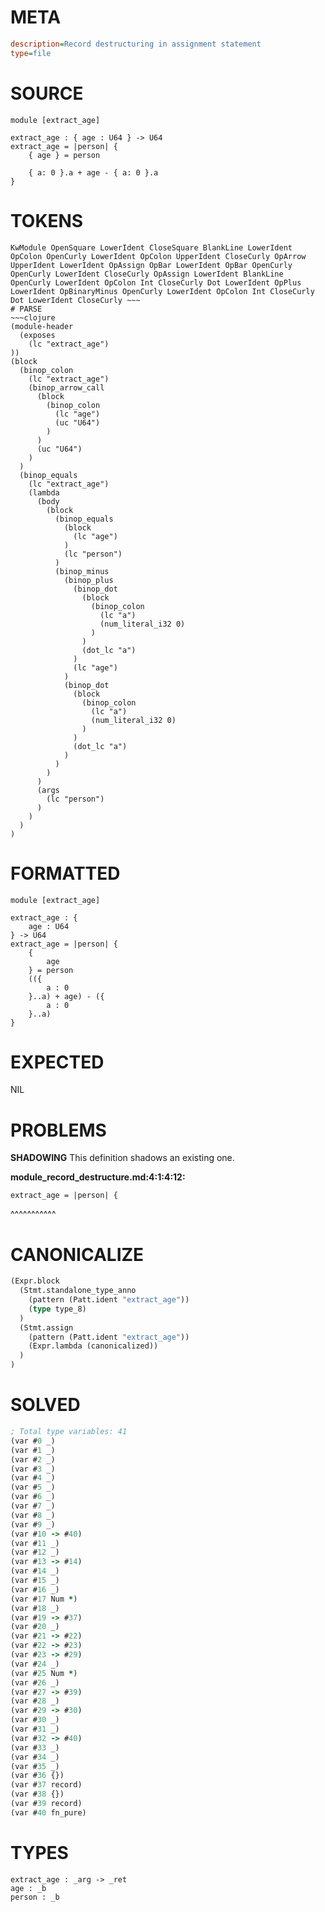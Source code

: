 # META
~~~ini
description=Record destructuring in assignment statement
type=file
~~~
# SOURCE
~~~roc
module [extract_age]

extract_age : { age : U64 } -> U64
extract_age = |person| {
    { age } = person

	{ a: 0 }.a + age - { a: 0 }.a
}
~~~
# TOKENS
~~~text
KwModule OpenSquare LowerIdent CloseSquare BlankLine LowerIdent OpColon OpenCurly LowerIdent OpColon UpperIdent CloseCurly OpArrow UpperIdent LowerIdent OpAssign OpBar LowerIdent OpBar OpenCurly OpenCurly LowerIdent CloseCurly OpAssign LowerIdent BlankLine OpenCurly LowerIdent OpColon Int CloseCurly Dot LowerIdent OpPlus LowerIdent OpBinaryMinus OpenCurly LowerIdent OpColon Int CloseCurly Dot LowerIdent CloseCurly ~~~
# PARSE
~~~clojure
(module-header
  (exposes
    (lc "extract_age")
))
(block
  (binop_colon
    (lc "extract_age")
    (binop_arrow_call
      (block
        (binop_colon
          (lc "age")
          (uc "U64")
        )
      )
      (uc "U64")
    )
  )
  (binop_equals
    (lc "extract_age")
    (lambda
      (body
        (block
          (binop_equals
            (block
              (lc "age")
            )
            (lc "person")
          )
          (binop_minus
            (binop_plus
              (binop_dot
                (block
                  (binop_colon
                    (lc "a")
                    (num_literal_i32 0)
                  )
                )
                (dot_lc "a")
              )
              (lc "age")
            )
            (binop_dot
              (block
                (binop_colon
                  (lc "a")
                  (num_literal_i32 0)
                )
              )
              (dot_lc "a")
            )
          )
        )
      )
      (args
        (lc "person")
      )
    )
  )
)
~~~
# FORMATTED
~~~roc
module [extract_age]

extract_age : {
	age : U64
} -> U64
extract_age = |person| {
	{
		age
	} = person
	(({
		a : 0
	}..a) + age) - ({
		a : 0
	}..a)
}
~~~
# EXPECTED
NIL
# PROBLEMS
**SHADOWING**
This definition shadows an existing one.

**module_record_destructure.md:4:1:4:12:**
```roc
extract_age = |person| {
```
^^^^^^^^^^^


# CANONICALIZE
~~~clojure
(Expr.block
  (Stmt.standalone_type_anno
    (pattern (Patt.ident "extract_age"))
    (type type_8)
  )
  (Stmt.assign
    (pattern (Patt.ident "extract_age"))
    (Expr.lambda (canonicalized))
  )
)
~~~
# SOLVED
~~~clojure
; Total type variables: 41
(var #0 _)
(var #1 _)
(var #2 _)
(var #3 _)
(var #4 _)
(var #5 _)
(var #6 _)
(var #7 _)
(var #8 _)
(var #9 _)
(var #10 -> #40)
(var #11 _)
(var #12 _)
(var #13 -> #14)
(var #14 _)
(var #15 _)
(var #16 _)
(var #17 Num *)
(var #18 _)
(var #19 -> #37)
(var #20 _)
(var #21 -> #22)
(var #22 -> #23)
(var #23 -> #29)
(var #24 _)
(var #25 Num *)
(var #26 _)
(var #27 -> #39)
(var #28 _)
(var #29 -> #30)
(var #30 _)
(var #31 _)
(var #32 -> #40)
(var #33 _)
(var #34 _)
(var #35 _)
(var #36 {})
(var #37 record)
(var #38 {})
(var #39 record)
(var #40 fn_pure)
~~~
# TYPES
~~~roc
extract_age : _arg -> _ret
age : _b
person : _b
~~~
